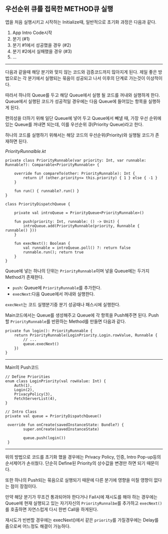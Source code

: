 ## 우선순위 큐를 접목한 METHOD큐 실행

앱을 처음 실행시키고 시작하는 Initialize때, 일반적으로 초기화 과정은 다음과 같다.

1. App Intro Code시작
2. 분기 (#1)
3. 분기 #1에서 성공했을 경우 (#2)
4. 분기 #2에서 실패했을 경우 (#3)
5. …

---

다음과 같을때 해당 분기와 맞지 않는 코드와 검증코드까지 많아지게 된다. 제일 좋은 방법으로는 각 분기에서 실행되는 묶음이 성공되고 나서 이후의 단계로 가는것이 이상적이다.

따라서 하나의 Queue를 두고 해당 Queue에서 실행 될 코드를 꺼내와 실행하게 한다. Queue에서 실행된 코드가 성공적일 경우에는 다음 Queue에 들어있는 항목을 실행하게 된다.

편의성을 더하기 위해 일단 Queue에 넣어 두고 Queue에서 빼낼 때, 가장 우선 순위에 있는 Queue를 꺼내면 되는데, 이를 우선순위 큐(Priority Queue)라고 한다.

하나의 코드를 실행하기 위해서는 해당 코드의 우선순위(Priority)와 실행될 코드가 존재하면 된다.

*PriorityRunnalble.kt*

    private class PriorityRunnable(var priority: Int, var runnable: Runnable?): Comparable<PriorityRunnable> {
     
        override fun compareTo(other: PriorityRunnable): Int {
            return if (other.priority<= this.priority) { 1 } else { -1 }
        }
     
        fun run() { runnable?.run() }
    }
     
    class PriorityDispatchQueue {
     
        private val introQueue = PriorityQueue<PriorityRunnable>()
     
        fun push(priority: Int, runnable: () -> Unit) {
            introQueue.add(PriorityRunnable(priority, Runnable { runnable() }))
        }
     
        fun execNext(): Boolean {
            val runnable = introQueue.poll() ?: return false
            runnable.run(); return true
        }
    }

Queue에 넣는 하나의 단위는 `PriorityRunnable`이며 넣을 Queue에는 두가지 Method가 존재한다.

- `push`: Queue에 `PriorityRunnable`를 추가한다.
- `execNext`:다음 Queue에서 꺼내와 실행한다.

`execNext`는 코드 실행분기중 분기 성공때나 패스시에 실행한다.

Main코드에서는 Queue를 생성해주고 Queue에 각 항목을 Push해주면 된다. Push할 `PriorityRunnable`를 반환하는 Method를 만들면 다음과 같다.

    private fun login(): PriorityRunnable {
        return PriorityRunnable(LoginPriority.Login.rowValue, Runnable {
            // ...
            queue.execNext()
        })
    }

---

Main의 Push코드

    // Define Priorities
    enum class LoginPriority(val rowValue: Int) {
        Auth(1),
        Login(2),
        PrivacyPolicy(3),
        FetchServerList(4),
    }
     
    // Intro Class
    private val queue = PriorityDispatchQueue()
     
     override fun onCreate(savedInstanceState: Bundle?) {
            super.onCreate(savedInstanceState)
        
            queue.push(login())
     }

---

위의 방법으로 코드를 초기화 했을 경우에는 Privacy Policy, 인증, Intro Pop-up등의 순서제어가 손쉬웠다. 단순히 Define된 Priority의 상수값을 변경만 하면 되기 때문이다.

또한 하나의 Push되는 묶음으로 실행되기 때문에 다른 분기에 영향을 미칠 영향이 없다는 점이 장점이다.

만약 해당 분기가 무조건 통과되어야 한다거나 Fail시에 재시도를 해야 하는 경우에는 Queue에 현재 실행되고 있는 자기자신의 `PriorityRunnalbe`를 추가하고 `execNext()`를 호출하면 자연스럽게 다시 한번 Call을 하게된다.

재시도가 빈번할 경우에는 execNext()에서 같은 `priority`를 가질경우에는 Delay를 줌으로써 어느정도 해결이 가능하다.
